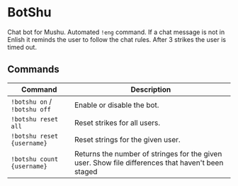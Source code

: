 # BotShu

Chat bot for Mushu. Automated `!eng` command. If a chat message is not in Enlish it reminds the user to follow the chat rules. After 3 strikes the user is timed out.

## Commands

| Command                      | Description                                                                                       |
| ---------------------------- | ------------------------------------------------------------------------------------------------- |
| `!botshu on` / `!botshu off` | Enable or disable the bot.                                                                        |
| `!botshu reset all`          | Reset strikes for all users.                                                                      |
| `!botshu reset {username}`   | Reset strings for the given user.                                                                 |
| `!botshu count {username}`   | Returns the number of stringes for the given user. Show file differences that haven't been staged |

